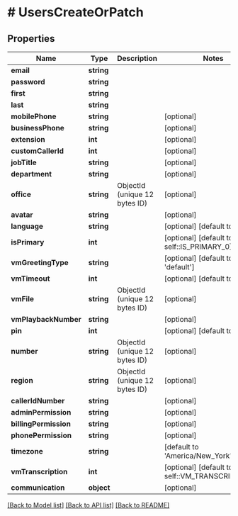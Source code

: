 # # UsersCreateOrPatch

## Properties

Name | Type | Description | Notes
------------ | ------------- | ------------- | -------------
**email** | **string** |  |
**password** | **string** |  |
**first** | **string** |  |
**last** | **string** |  |
**mobilePhone** | **string** |  | [optional]
**businessPhone** | **string** |  | [optional]
**extension** | **int** |  | [optional]
**customCallerId** | **int** |  | [optional]
**jobTitle** | **string** |  | [optional]
**department** | **string** |  | [optional]
**office** | **string** | ObjectId (unique 12 bytes ID) | [optional]
**avatar** | **string** |  | [optional]
**language** | **string** |  | [optional] [default to 'en']
**isPrimary** | **int** |  | [optional] [default to self::IS_PRIMARY_0]
**vmGreetingType** | **string** |  | [optional] [default to 'default']
**vmTimeout** | **int** |  | [optional] [default to 20]
**vmFile** | **string** | ObjectId (unique 12 bytes ID) | [optional]
**vmPlaybackNumber** | **string** |  | [optional]
**pin** | **int** |  | [optional] [default to 1234]
**number** | **string** | ObjectId (unique 12 bytes ID) | [optional]
**region** | **string** | ObjectId (unique 12 bytes ID) | [optional]
**callerIdNumber** | **string** |  | [optional]
**adminPermission** | **string** |  | [optional]
**billingPermission** | **string** |  | [optional]
**phonePermission** | **string** |  | [optional]
**timezone** | **string** |  | [default to 'America/New_York']
**vmTranscription** | **int** |  | [optional] [default to self::VM_TRANSCRIPTION_0]
**communication** | **object** |  | [optional]

[[Back to Model list]](../../README.md#models) [[Back to API list]](../../README.md#endpoints) [[Back to README]](../../README.md)

